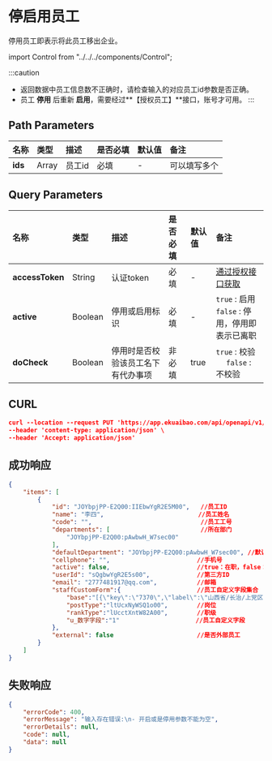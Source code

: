 # 停启用员工
停用员工即表示将此员工移出企业。

import Control from "../../../components/Control";

<Control
method="PUT"
url="/api/openapi/v1/staffs/disableOrEnableStaff/[`ids`]"
/>

:::caution
- 返回数据中员工信息数不正确时，请检查输入的对应员工id参数是否正确。
- 员工 **停用** 后重新 **启用**，需要经过**【授权员工】**接口，账号才可用。
:::

## Path Parameters

| 名称 | 类型 | 描述 | 是否必填 | 默认值 | 备注 |
| :--- | :--- | :--- | :--- |:--- | :--- |
| **ids** | Array | 员工id | 必填 | - | 可以填写多个 | 

## Query Parameters

| 名称 | 类型 | 描述 | 是否必填 | 默认值 | 备注 |
| :--- | :--- | :--- | :--- |:--- | :--- |
| **accessToken**   | String   | 认证token	                 | 必填  | - | [通过授权接口获取](/docs/open-api/getting-started/auth) |
| **active**        | Boolean  | 停用或启用标识                 | 必填  | - | `true` : 启用<br/>`false` : 停用，停用即表示已离职 | 
| **doCheck**       | Boolean  | 停用时是否校验该员工名下有代办事项 | 非必填 | true | `true` : 校验 &emsp; `false` : 不校验 |

## CURL
```json
curl --location --request PUT 'https://app.ekuaibao.com/api/openapi/v1/staffs/disableOrEnableStaff/[3Qobu2l0cs6k00:Fu0bySHs1oqc00,3Qobu2l0cs6k00:1m4bySHs1orc00]?accessToken=aO8bySRCSYhQ00&active=true' \
--header 'content-type: application/json' \
--header 'Accept: application/json'
```

## 成功响应
```json
{
    "items": [
        {
            "id": "JOYbpjPP-E2Q00:IIEbwYgR2E5M00",   //员工ID
            "name": "李四",                          //员工姓名
            "code": "",                              //员工工号
            "departments": [                         //所在部门
                "JOYbpjPP-E2Q00:pAwbwH_W7sec00"
            ],
            "defaultDepartment": "JOYbpjPP-E2Q00:pAwbwH_W7sec00", //默认部门ID
            "cellphone": "",                        //手机号
            "active": false,                        //true：在职，false：已离职
            "userId": "sQgbwYgR2E5s00",             //第三方ID
            "email": "2777481917@qq.com",           //邮箱
            "staffCustomForm":{                     //员工自定义字段集合
                "base":"[{\"key\":\"7370\",\"label\":\"山西省/长治/上党区\"}]",//常驻地
                "postType":"ltUcxNyWSQ1o00",        //岗位
                "rankType":"lUcctXntW82A00",        //职级
                "u_数字字段":"1"                     //员工自定义字段
            },
            "external": false                       //是否外部员工
        }
    ]
}
```

## 失败响应
```json
{
    "errorCode": 400,
    "errorMessage": "输入存在错误:\n- 开启或是停用参数不能为空",
    "errorDetails": null,
    "code": null,
    "data": null
}
```